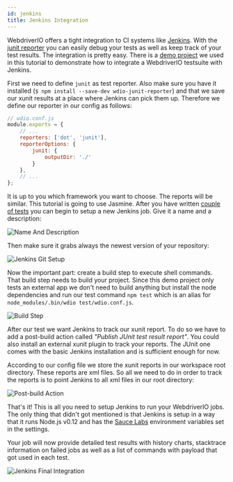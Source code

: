```yaml
---
id: jenkins
title: Jenkins Integration
---
```


WebdriverIO offers a tight integration to CI systems like [Jenkins](https://jenkins-ci.org/). With the [junit reporter](https://github.com/webdriverio/wdio-junit-reporter) you can easily debug your tests as well as keep track of your test results. The integration is pretty easy. There is a [demo project](https://github.com/christian-bromann/wdio-demo) we used in this tutorial to demonstrate how to integrate a WebdriverIO testsuite with Jenkins.

First we need to define `junit` as test reporter. Also make sure you have it installed (`$ npm install --save-dev wdio-junit-reporter`) and that we save our xunit results at a place where Jenkins can pick them up. Therefore we define our reporter in our config as follows:

```js
// wdio.conf.js
module.exports = {
    // ...
    reporters: ['dot', 'junit'],
    reporterOptions: {
        junit: {
            outputDir: './'
        }
    },
    // ...
};
```

It is up to you which framework you want to choose. The reports will be similar. This tutorial is going to use Jasmine. After you have written [couple of tests](https://github.com/christian-bromann/wdio-demo/tree/master/test/specs) you can begin to setup a new Jenkins job. Give it a name and a description:

![Name And Description](/img/jenkins/jobname.png "Name And Description")

Then make sure it grabs always the newest version of your repository:

![Jenkins Git Setup](/img/jenkins/gitsetup.png "Jenkins Git Setup")

Now the important part: create a build step to execute shell commands. That build step needs to build your project. Since this demo project only tests an external app we don't need to build anything but install the node dependencies and run our test command `npm test` which is an alias for `node_modules/.bin/wdio test/wdio.conf.js`.

![Build Step](/img/jenkins/runjob.png "Build Step")

After our test we want Jenkins to track our xunit report. To do so we have to add a post-build action called _"Publish JUnit test result report"_. You could also install an external xunit plugin to track your reports. The JUnit one comes with the basic Jenkins installation and is sufficient enough for now.

According to our config file we store the xunit reports in our workspace root directory. These reports are xml files. So all we need to do in order to track the reports is to point Jenkins to all xml files in our root directory:

![Post-build Action](/img/jenkins/postjob.png "Post-build Action")

That's it! This is all you need to setup Jenkins to run your WebdriverIO jobs. The only thing that didn't got mentioned is that Jenkins is setup in a way that it runs Node.js v0.12 and has the [Sauce Labs](https://saucelabs.com/) environment variables set in the settings.

Your job will now provide detailed test results with history charts, stacktrace information on failed jobs as well as a list of commands with payload that got used in each test.

![Jenkins Final Integration](/img/jenkins/final.png "Jenkins Final Integration")
